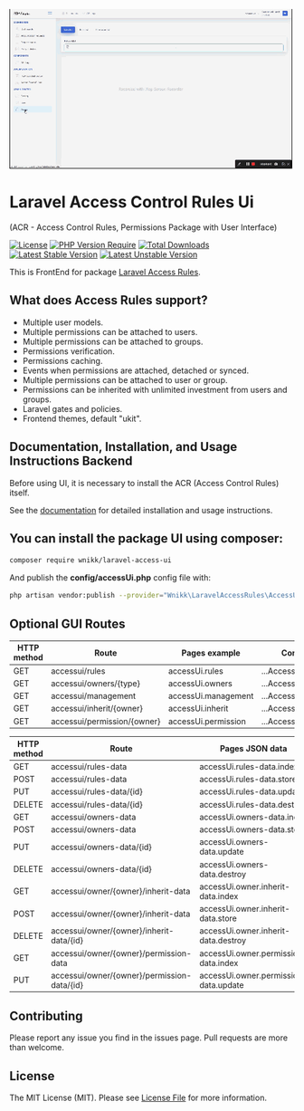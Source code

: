
![Laravel Access Control Rules Ui](https://raw.githubusercontent.com/wnikk/laravel-access-ui/main/docs/art/interface.gif)

# Laravel Access Control Rules Ui
(ACR - Access Control Rules, Permissions Package with User Interface)

[![License](https://poser.pugx.org/wnikk/laravel-access-ui/license)](//packagist.org/packages/wnikk/laravel-access-ui)
[![PHP Version Require](http://poser.pugx.org/wnikk/laravel-access-ui/require/php)](https://packagist.org/packages/wnikk/laravel-access-ui)
[![Total Downloads](http://poser.pugx.org/wnikk/laravel-access-ui/downloads)](https://packagist.org/packages/wnikk/laravel-access-ui)
[![Latest Stable Version](https://poser.pugx.org/wnikk/laravel-access-ui/v)](//packagist.org/packages/wnikk/laravel-access-ui)
[![Latest Unstable Version](http://poser.pugx.org/wnikk/laravel-access-ui/v/unstable)](https://packagist.org/packages/wnikk/laravel-access-ui)

This is FrontEnd for package [Laravel Access Rules](https://github.com/wnikk/laravel-access-rules/).
 

## What does Access Rules support?

- Multiple user models.
- Multiple permissions can be attached to users.
- Multiple permissions can be attached to groups.
- Permissions verification.
- Permissions caching.
- Events when permissions are attached, detached or synced.
- Multiple permissions can be attached to user or group.
- Permissions can be inherited with unlimited investment from users and groups.
- Laravel gates and policies.
- Frontend themes, default "ukit".


## Documentation, Installation, and Usage Instructions Backend

Before using UI, it is necessary to install the ACR (Access Control Rules) itself.

See the [documentation](https://github.com/wnikk/laravel-access-rules/tree/master/docs) for detailed installation and usage instructions.


## You can install the package UI using composer:

```bash
composer require wnikk/laravel-access-ui
```

And publish the **config/accessUi.php** config file with:

```bash
php artisan vendor:publish --provider="Wnikk\LaravelAccessRules\AccessUiServiceProvider"
```

## Optional GUI Routes
| HTTP method| Route| Pages example| Controller| Action|  
|----|----|----|----|----|
| GET| accessui/rules| accessUi.rules| ...AccessUiController| rules|  
| GET| accessui/owners/{type}| accessUi.owners| ...AccessUiController| owners|
| GET| accessui/management| accessUi.management| ...AccessUiController| management|
| GET| accessui/inherit/{owner}| accessUi.inherit| ...AccessUiController| inherit| 
| GET| accessui/permission/{owner}| accessUi.permission| ...AccessUiController| permission|

| HTTP method| Route| Pages JSON data| Controller| Action|  
|----|----|----|----|----|
| GET| accessui/rules-data| accessUi.rules-data.index| ...RulesController| index| 
| POST| accessui/rules-data| accessUi.rules-data.store| ...RulesController| store| 
| PUT| accessui/rules-data/{id}| accessUi.rules-data.update| ...RulesController| update| 
| DELETE| accessui/rules-data/{id}| accessUi.rules-data.destroy| ...RulesController| destroy| 
| GET| accessui/owners-data| accessUi.owners-data.index| ...OwnersController| index| 
| POST| accessui/owners-data| accessUi.owners-data.store| ...OwnersController| store| 
| PUT| accessui/owners-data/{id}| accessUi.owners-data.update| ...OwnersController| update| 
| DELETE| accessui/owners-data/{id}| accessUi.owners-data.destroy| ...OwnersController| destroy| 
| GET| accessui/owner/{owner}/inherit-data| accessUi.owner.inherit-data.index| ...InheritController| index| 
| POST| accessui/owner/{owner}/inherit-data| accessUi.owner.inherit-data.store| ...InheritController| store| 
| DELETE| accessui/owner/{owner}/inherit-data/{id}| accessUi.owner.inherit-data.destroy| ...InheritController| destroy| 
| GET| accessui/owner/{owner}/permission-data| accessUi.owner.permission-data.index| ...PermissionController| index| 
| PUT| accessui/owner/{owner}/permission-data/{id}| accessUi.owner.permission-data.update| ...PermissionController| update| 


## Contributing

Please report any issue you find in the issues page. Pull requests are more than welcome.


## License

The MIT License (MIT). Please see [License File](LICENSE.md) for more information.
